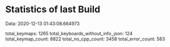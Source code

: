 # Statistics of last Build

Data: 2020-12-13 01:43:08.664973

total_keymaps: 1265
total_keyboards_without_info_json: 124
total_keymap_count: 8822
total_no_cpp_count: 3458
total_error_count: 583
